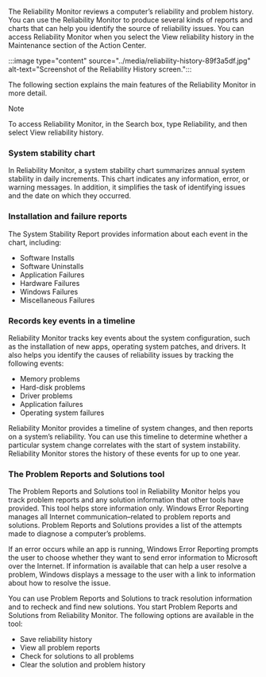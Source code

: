 The Reliability Monitor reviews a computer’s reliability and problem history. You can use the Reliability Monitor to produce several kinds of reports and charts that can help you identify the source of reliability issues. You can access Reliability Monitor when you select the View reliability history in the Maintenance section of the Action Center.

:::image type="content" source="../media/reliability-history-89f3a5df.jpg" alt-text="Screenshot of the Reliability History screen.":::


The following section explains the main features of the Reliability Monitor in more detail.

> [!NOTE]
> To access Reliability Monitor, in the Search box, type Reliability, and then select View reliability history.

### System stability chart

In Reliability Monitor, a system stability chart summarizes annual system stability in daily increments. This chart indicates any information, error, or warning messages. In addition, it simplifies the task of identifying issues and the date on which they occurred.

### Installation and failure reports

The System Stability Report provides information about each event in the chart, including:

 -  Software Installs
 -  Software Uninstalls
 -  Application Failures
 -  Hardware Failures
 -  Windows Failures
 -  Miscellaneous Failures

### Records key events in a timeline

Reliability Monitor tracks key events about the system configuration, such as the installation of new apps, operating system patches, and drivers. It also helps you identify the causes of reliability issues by tracking the following events:

 -  Memory problems
 -  Hard-disk problems
 -  Driver problems
 -  Application failures
 -  Operating system failures

Reliability Monitor provides a timeline of system changes, and then reports on a system’s reliability. You can use this timeline to determine whether a particular system change correlates with the start of system instability. Reliability Monitor stores the history of these events for up to one year.

### The Problem Reports and Solutions tool

The Problem Reports and Solutions tool in Reliability Monitor helps you track problem reports and any solution information that other tools have provided. This tool helps store information only. Windows Error Reporting manages all Internet communication–related to problem reports and solutions. Problem Reports and Solutions provides a list of the attempts made to diagnose a computer’s problems.

If an error occurs while an app is running, Windows Error Reporting prompts the user to choose whether they want to send error information to Microsoft over the Internet. If information is available that can help a user resolve a problem, Windows displays a message to the user with a link to information about how to resolve the issue.

You can use Problem Reports and Solutions to track resolution information and to recheck and find new solutions. You start Problem Reports and Solutions from Reliability Monitor. The following options are available in the tool:

 -  Save reliability history
 -  View all problem reports
 -  Check for solutions to all problems
 -  Clear the solution and problem history
